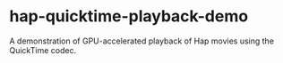 hap-quicktime-playback-demo
============================

A demonstration of GPU-accelerated playback of Hap movies using the QuickTime codec.